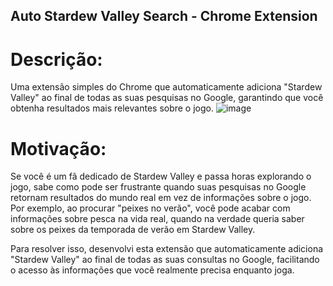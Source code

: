 ## Auto Stardew Valley Search - Chrome Extension

# **Descrição:**
Uma extensão simples do Chrome que automaticamente adiciona "Stardew Valley" ao final de todas as suas pesquisas no Google, garantindo que você obtenha resultados mais relevantes sobre o jogo.
![image](https://github.com/user-attachments/assets/697d54cd-dea4-4cb5-a88b-e99462e94c47)
# **Motivação:**
Se você é um fã dedicado de Stardew Valley e passa horas explorando o jogo, sabe como pode ser frustrante quando suas pesquisas no Google retornam resultados do mundo real em vez de informações sobre o jogo. Por exemplo, ao procurar "peixes no verão", você pode acabar com informações sobre pesca na vida real, quando na verdade queria saber sobre os peixes da temporada de verão em Stardew Valley.

Para resolver isso, desenvolvi esta extensão que automaticamente adiciona "Stardew Valley" ao final de todas as suas consultas no Google, facilitando o acesso às informações que você realmente precisa enquanto joga.

